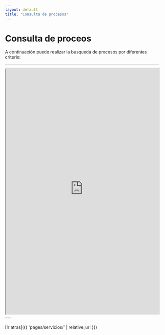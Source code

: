 ```yaml
---
layout: default
title: "Consulta de procesos"
---
```


# Consulta de proceos

A continuación puede realizar la busqueda de procesos por diferentes criterio:

---
<iframe
  id="iConsultaProcesos"
  title="Consulta de Procesos"
  width="100%"
  height="800px"
  src="https://consultaprocesos.ramajudicial.gov.co/procesos/Index">
</iframe>
---

[Ir atras]({{ 'pages/servicios/' | relative_url }})
